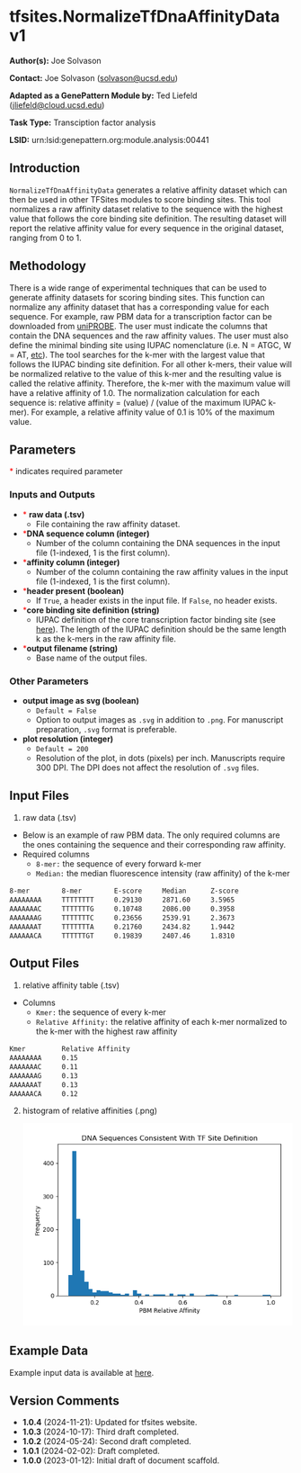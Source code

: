 # tfsites.NormalizeTfDnaAffinityData v1

**Author(s):** Joe Solvason

**Contact:** Joe Solvason (solvason@ucsd.edu)

**Adapted as a GenePattern Module by:** Ted Liefeld (jliefeld@cloud.ucsd.edu)

**Task Type:** Transciption factor analysis

**LSID:**  urn:lsid:genepattern.org:module.analysis:00441


## Introduction

`NormalizeTfDnaAffinityData` generates a relative affinity dataset which can then be used in other TFSites modules to score binding sites. This tool normalizes a raw affinity dataset relative to the sequence with the highest value that follows the core binding site definition. The resulting dataset will report the relative affinity value for every sequence in the original dataset, ranging from 0 to 1. 

## Methodology

There is a wide range of experimental techniques that can be used to generate affinity datasets for scoring binding sites. This function can normalize any affinity dataset that has a corresponding value for each sequence. For example, raw PBM data for a transcription factor can be downloaded from [uniPROBE](http://the_brain.bwh.harvard.edu/uniprobe/). The user must indicate the columns that contain the DNA sequences and the raw affinity values. The user must also define the minimal binding site using IUPAC nomenclature (i.e. N = ATGC, W = AT, [etc](https://genome.ucsc.edu/goldenPath/help/iupac.html)). The tool searches for the k-mer with the largest value that follows the IUPAC binding site definition. For all other k-mers, their value will be normalized relative to the value of this k-mer and the resulting value is called the relative affinity. Therefore, the k-mer with the maximum value will have a relative affinity of 1.0. The normalization calculation for each sequence is: relative affinity = (value) / (value of the maximum IUPAC k-mer). For example, a relative affinity value of 0.1 is 10% of the maximum value.

## Parameters

<span style="color: red;">*</span> indicates required parameter

### Inputs and Outputs

- <span style="color: red;">*</span> **raw data (.tsv)** 
    - File containing the raw affinity dataset. 
- <span style="color: red;">*</span>**DNA sequence column (integer)**
    - Number of the column containing the DNA sequences in the input file (1-indexed, 1 is the first column).
- <span style="color: red;">*</span>**affinity column (integer)**
    - Number of the column containing the raw affinity values in the input file (1-indexed, 1 is the first column).
- <span style="color: red;">*</span>**header present (boolean)**
    - If `True`, a header exists in the input file. If `False`, no header exists.
- <span style="color: red;">*</span>**core binding site definition (string)**
    - IUPAC definition of the core transcription factor binding site (see [here](https://www.bioinformatics.org/sms/iupac.html)). The length of the IUPAC definition should be the same length k as the k-mers in the raw affinity file.
- <span style="color: red;">*</span>**output filename (string)**
    - Base name of the output files.
 
### Other Parameters

- **output image as svg (boolean)**
    - `Default = False`
    - Option to output images as `.svg` in addition to `.png`. For manuscript preparation, `.svg` format is preferable.
- **plot resolution (integer)**
    - `Default = 200`
    - Resolution of the plot, in dots (pixels) per inch. Manuscripts require 300 DPI. The DPI does not affect the resolution of `.svg` files.

## Input Files

1.  raw data (.tsv)
- Below is an example of raw PBM data. The only required columns are the ones containing the sequence and their corresponding raw affinity.
- Required columns
  - `8-mer:` the sequence of every forward k-mer
  - `Median:` the median fluorescence intensity (raw affinity) of the k-mer

```
8-mer        8-mer        E-score     Median      Z-score
AAAAAAAA     TTTTTTTT     0.29130     2871.60     3.5965
AAAAAAAC     TTTTTTTG     0.10748     2086.00     0.3958
AAAAAAAG     TTTTTTTC     0.23656     2539.91     2.3673
AAAAAAAT     TTTTTTTA     0.21760     2434.82     1.9442
AAAAAACA     TTTTTTGT     0.19839     2407.46     1.8310
```
       
## Output Files

1. relative affinity table (.tsv)
- Columns
  - `Kmer:` the sequence of every k-mer
  - `Relative Affinity:` the relative affinity of each k-mer normalized to the k-mer with the highest raw affinity 

```
Kmer         Relative Affinity
AAAAAAAA     0.15
AAAAAAAC     0.11
AAAAAAAG     0.13
AAAAAAAT     0.13
AAAAAACA     0.12
```

2. histogram of relative affinities (.png) 

   <img src="./01-output_relative-aff-histogram_site=NNGGAWNN_max=ACTTCCGG.png"/>
    
  
## Example Data

Example input data is available at [here](https://github.com/genepattern/tfsites.DefineTfBindingSitesFromPBM/tree/develop/data).
    
    
## Version Comments

- **1.0.4** (2024-11-21): Updated for tfsites website.
- **1.0.3** (2024-10-17): Third draft completed.
- **1.0.2** (2024-05-24): Second draft completed.
- **1.0.1** (2024-02-02): Draft completed.
- **1.0.0** (2023-01-12): Initial draft of document scaffold.
